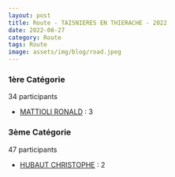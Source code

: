 ```yaml
---
layout: post
title: Route - TAISNIERES EN THIERACHE - 2022
date: 2022-08-27
category: Route
tags: Route
image: assets/img/blog/road.jpeg
---
```


### 1ère Catégorie
34 participants
- [MATTIOLI RONALD](https://teamspecializedlille.github.io/works/mattiolironald) : 3

### 3ème Catégorie
47 participants
- [HUBAUT CHRISTOPHE](https://teamspecializedlille.github.io/works/hubautchristophe) : 2
